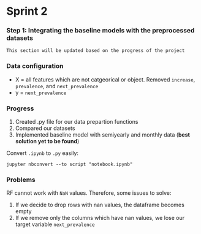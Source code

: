 # Sprint 2
### Step 1: Integrating the baseline models with the preprocessed datasets
`This section will be updated based on the progress of the project`

### Data configuration
* X = all features which are not catgeorical or object. Removed `increase`, `prevalence`, and `next_prevalence` 
* y = `next_prevalence`
### Progress
1. Created .py file for our data prepartion functions 
2. Compared our datasets
3. Implemented baseline model with semiyearly and monthly data (**best solution yet to be found**)

Convert `.ipynb` to `.py` easily:
```
jupyter nbconvert --to script "notebook.ipynb"
```

### Problems
RF cannot work with `NaN` values. Therefore, some issues to solve:
1. If we decide to drop rows with nan values, the dataframe becomes empty
2. If we remove only the columns which have nan values, we lose our target variable `next_prevalence` 



